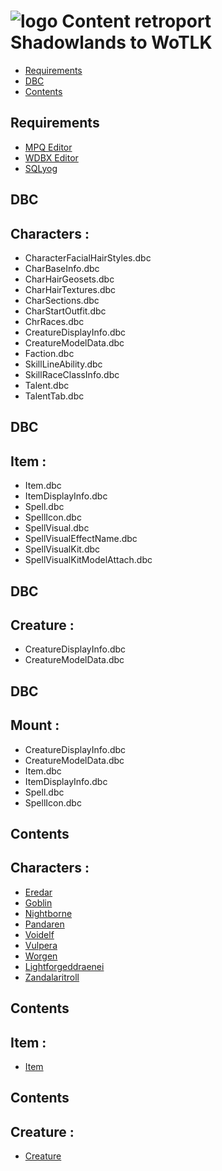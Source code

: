 # ![logo](assets/images/WS.png) Content retroport Shadowlands to WoTLK

* [Requirements](#requirements)
* [DBC](#dbc)
* [Contents](#contents)

## Requirements
+ [MPQ Editor](https://github.com/Nehyren/Nehyren/blob/main/Tools/MPQEditor/MPQEditor.exe)
+ [WDBX Editor](https://github.com/WowDevTools/WDBXEditor/releases)
+ [SQLyog](https://github.com/Nehyren/Nehyren/blob/main/Tools/SQLyog/SQLyog-13.1.7-0.x64Community.exe)
## DBC

## Characters :
+ CharacterFacialHairStyles.dbc
+ CharBaseInfo.dbc
+ CharHairGeosets.dbc
+ CharHairTextures.dbc
+ CharSections.dbc
+ CharStartOutfit.dbc
+ ChrRaces.dbc
+ CreatureDisplayInfo.dbc
+ CreatureModelData.dbc
+ Faction.dbc
+ SkillLineAbility.dbc
+ SkillRaceClassInfo.dbc
+ Talent.dbc
+ TalentTab.dbc

## DBC

## Item :
+ Item.dbc
+ ItemDisplayInfo.dbc
+ Spell.dbc
+ SpellIcon.dbc
+ SpellVisual.dbc
+ SpellVisualEffectName.dbc
+ SpellVisualKit.dbc
+ SpellVisualKitModelAttach.dbc

## DBC

## Creature :
+ CreatureDisplayInfo.dbc
+ CreatureModelData.dbc

## DBC

## Mount :
+ CreatureDisplayInfo.dbc
+ CreatureModelData.dbc
+ Item.dbc
+ ItemDisplayInfo.dbc
+ Spell.dbc
+ SpellIcon.dbc

## Contents

## Characters :
+ [Eredar](https://github.com/Nehyren/Nehyren/tree/main/Character/Eredar)
+ [Goblin](https://github.com/Nehyren/Nehyren/tree/main/Character/Goblin)
+ [Nightborne](https://github.com/Nehyren/Nehyren/tree/main/Character/Nightborne)
+ [Pandaren](https://github.com/Nehyren/Nehyren/tree/main/Character/Pandaren)
+ [Voidelf](https://github.com/Nehyren/Nehyren/tree/main/Character/Voidelf)
+ [Vulpera](https://github.com/Nehyren/Nehyren/tree/main/Character/Vulpera)
+ [Worgen](https://github.com/Nehyren/Nehyren/tree/main/Character/Worgen)
+ [Lightforgeddraenei](https://github.com/Nehyren/Nehyren/tree/main/Character/lightforgeddraenei)
+ [Zandalaritroll](https://github.com/Nehyren/Nehyren/tree/main/Character/zandalaritroll)

## Contents

## Item :
+ [Item](https://github.com/Nehyren/Nehyren/tree/main/ITEM)

## Contents

## Creature :
+ [Creature](https://github.com/Nehyren/Nehyren/tree/main/Creature)
